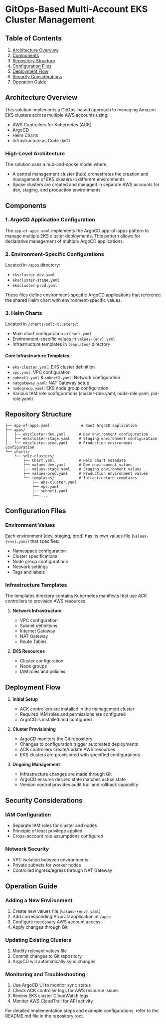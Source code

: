 # GitOps-Based Multi-Account EKS Cluster Management

## Table of Contents
1. [Architecture Overview](#architecture-overview)
2. [Components](#components)
3. [Repository Structure](#repository-structure)
4. [Configuration Files](#configuration-files)
5. [Deployment Flow](#deployment-flow)
6. [Security Considerations](#security-considerations)
7. [Operation Guide](#operation-guide)

## Architecture Overview
This solution implements a GitOps-based approach to managing Amazon EKS clusters across multiple AWS accounts using:
- AWS Controllers for Kubernetes (ACK)
- ArgoCD
- Helm Charts
- Infrastructure as Code (IaC)

### High-Level Architecture
The solution uses a hub-and-spoke model where:
- A central management cluster (hub) orchestrates the creation and management of EKS clusters in different environments
- Spoke clusters are created and managed in separate AWS accounts for dev, staging, and production environments

## Components

### 1. ArgoCD Application Configuration
The `app-of-apps.yaml` implements the ArgoCD app-of-apps pattern to manage multiple EKS cluster deployments. This pattern allows for declarative management of multiple ArgoCD applications.

### 2. Environment-Specific Configurations
Located in `/apps` directory:
- `ekscluster-dev.yaml`
- `ekscluster-stage.yaml`
- `ekscluster-prod.yaml`

These files define environment-specific ArgoCD applications that reference the shared Helm chart with environment-specific values.

### 3. Helm Charts
Located in `/charts/sdlc-clusters/`:
- Main chart configuration in `Chart.yaml`
- Environment-specific values in `values-{env}.yaml`
- Infrastructure templates in `templates/` directory

#### Core Infrastructure Templates:
- `eks-cluster.yaml`: EKS cluster definition
- `vpc.yaml`: VPC configuration
- `subnet1.yaml` & `subnet2.yaml`: Network configuration
- `natgateway.yaml`: NAT Gateway setup
- `nodegroup.yaml`: EKS node group configuration
- Various IAM role configurations (cluster-role.yaml, node-role.yaml, pia-role.yaml)

## Repository Structure
```
├── app-of-apps.yaml              # Root ArgoCD application
├── apps/
│   ├── ekscluster-dev.yaml      # Dev environment configuration
│   ├── ekscluster-stage.yaml    # Staging environment configuration
│   └── ekscluster-prod.yaml     # Production environment configuration
└── charts/
    └── sdlc-clusters/
        ├── Chart.yaml           # Helm chart metadata
        ├── values-dev.yaml      # Dev environment values
        ├── values-stage.yaml    # Staging environment values
        ├── values-prod.yaml     # Production environment values
        └── templates/           # Infrastructure templates
            ├── eks-cluster.yaml
            ├── vpc.yaml
            ├── subnet1.yaml
            └── ...
```

## Configuration Files

### Environment Values
Each environment (dev, staging, prod) has its own values file (`values-{env}.yaml`) that specifies:
- Namespace configuration
- Cluster specifications
- Node group configurations
- Network settings
- Tags and labels

### Infrastructure Templates
The templates directory contains Kubernetes manifests that use ACK controllers to provision AWS resources:
1. **Network Infrastructure**
   - VPC configuration
   - Subnet definitions
   - Internet Gateway
   - NAT Gateway
   - Route Tables

2. **EKS Resources**
   - Cluster configuration
   - Node groups
   - IAM roles and policies

## Deployment Flow

1. **Initial Setup**
   - ACK controllers are installed in the management cluster
   - Required IAM roles and permissions are configured
   - ArgoCD is installed and configured

2. **Cluster Provisioning**
   - ArgoCD monitors the Git repository
   - Changes to configuration trigger automated deployments
   - ACK controllers create/update AWS resources
   - EKS clusters are provisioned with specified configurations

3. **Ongoing Management**
   - Infrastructure changes are made through Git
   - ArgoCD ensures desired state matches actual state
   - Version control provides audit trail and rollback capability

## Security Considerations

### IAM Configuration
- Separate IAM roles for cluster and nodes
- Principle of least privilege applied
- Cross-account role assumptions configured

### Network Security
- VPC isolation between environments
- Private subnets for worker nodes
- Controlled ingress/egress through NAT Gateway

## Operation Guide

### Adding a New Environment
1. Create new values file (`values-{env}.yaml`)
2. Add corresponding ArgoCD application in `/apps`
3. Configure necessary AWS account access
4. Apply changes through Git

### Updating Existing Clusters
1. Modify relevant values file
2. Commit changes to Git repository
3. ArgoCD will automatically sync changes

### Monitoring and Troubleshooting
1. Use ArgoCD UI to monitor sync status
2. Check ACK controller logs for AWS resource issues
3. Review EKS cluster CloudWatch logs
4. Monitor AWS CloudTrail for API activity

For detailed implementation steps and example configurations, refer to the README.md file in the repository root.